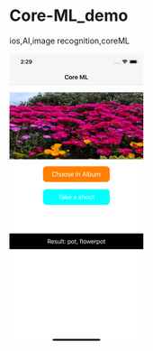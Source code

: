 # Core-ML_demo
ios,AI,image recognition,coreML

![截图](https://github.com/Elvislanpop/CoreML/blob/master/Simulator%20Screen%20Shot.png)

